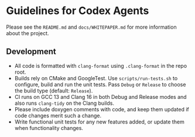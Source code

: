 # Guidelines for Codex Agents

Please see the `README.md` and `docs/WHITEPAPER.md` for more information about the project.

## Development

* All code is formatted with `clang-format` using `.clang-format` in the repo root.
* Builds rely on CMake and GoogleTest. Use `scripts/run-tests.sh` to configure,
  build and run the unit tests. Pass `Debug` or `Release` to choose the build
  type (default: `Release`).
* CI runs on GCC 13 and Clang 16 in both Debug and Release modes and also runs
  `clang-tidy` on the Clang builds.
* Please include doxygen comments with code, and keep them updated if code changes merit such a change.
* Write functional unit tests for any new features added, or update them when functionality changes.
